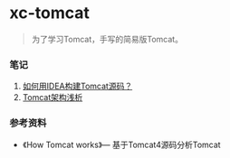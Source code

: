 # xc-tomcat

> 为了学习Tomcat，手写的简易版Tomcat。

### 笔记
1. [如何用IDEA构建Tomcat源码？](https://www.yuque.com/0914xc/eb8mru/ornhnz)
2. [Tomcat架构浅析](https://www.yuque.com/0914xc/eb8mru/hgl86v)
   
### 参考资料
+ 《How Tomcat works》— 基于Tomcat4源码分析Tomcat